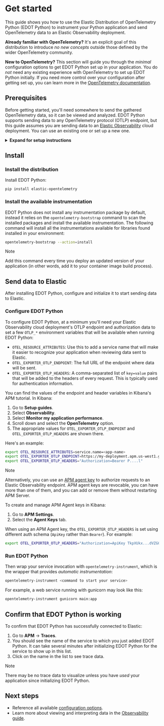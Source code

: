 <!--
Goal of this doc:
The user is able to successfully see data from their Python application
make it to the Elastic UI via EDOT Python
-->

# Get started

This guide shows you how to use the Elastic Distribution of OpenTelemetry Python (EDOT Python) to instrument your Python application and send OpenTelemetry data to an Elastic Observability deployment.

**Already familiar with OpenTelemetry?** It's an explicit goal of this distribution to introduce _no new concepts_ outside those defined by the wider OpenTelemetry community.

**New to OpenTelemetry?** This section will guide you through the _minimal_ configuration options to get EDOT Python set up in your application. You do _not_ need any existing experience with OpenTelemetry to set up EDOT Python initially. If you need more control over your configuration after getting set up, you can learn more in the [OpenTelemetry documentation](https://opentelemetry.io/docs/languages/python/).

<!-- ✅ What the user needs to know and/or do before they install EDOT Python -->
## Prerequisites

Before getting started, you'll need somewhere to send the gathered OpenTelemetry data, so it can be viewed and analyzed. EDOT Python supports sending data to any OpenTelemetry protocol (OTLP) endpoint, but this guide assumes you are sending data to an [Elastic Observability](https://www.elastic.co/observability) cloud deployment. You can use an existing one or set up a new one.

<details>
<summary><strong>Expand for setup instructions</strong></summary>

To create your first Elastic Observability deployment:

1. Sign up for a [free Elastic Cloud trial](https://cloud.elastic.co/registration) or sign into an existing account.
1. Go to <https://cloud.elastic.co/home>.
1. Click **Create deployment**.
1. When the deployment is ready, click **Open** to visit your Kibana home page (for example, `https://{DEPLOYMENT_NAME}.kb.{REGION}.cloud.es.io/app/home#/getting_started`).
</details>

<!-- ✅ How to install EDOT Python -->
## Install

### Install the distribution

Install EDOT Python:

```bash
pip install elastic-opentelemetry
```

### Install the available instrumentation

EDOT Python does not install any instrumentation package by default, instead it relies on the
`opentelemetry-bootstrap` command to scan the installed packages and install the available instrumentation.
The following command will install all the instrumentations available for libraries found installed
in your environment:

```bash
opentelemetry-bootstrap --action=install
```

> [!NOTE]
> Add this command every time you deploy an updated version of your application (in other words, add it to your container image build process).

<!-- ✅ Start-to-finish operation -->
## Send data to Elastic

After installing EDOT Python, configure and initialize it to start sending data to Elastic.

<!-- ✅ Provide _minimal_ configuration/setup -->
### Configure EDOT Python

To configure EDOT Python, at a minimum you'll need your Elastic Observability cloud deployment's OTLP endpoint and
authorization data to set a few `OTLP_*` environment variables that will be available when running EDOT Python:

* `OTEL_RESOURCE_ATTRIBUTES`: Use this to add a service name that will make it easier to recognize your application when reviewing data sent to Elastic.
* `OTEL_EXPORTER_OTLP_ENDPOINT`: The full URL of the endpoint where data will be sent.
* `OTEL_EXPORTER_OTLP_HEADERS`: A comma-separated list of `key=value` pairs that will
be added to the headers of every request. This is typically used for authentication information.

<!--
These are the instructions used in other distro docs, but in the README in this repo
it looks like you might be recommending using an API key rather than using the secret
token method used in the setup guides in Kibana.
-->
You can find the values of the endpoint and header variables in Kibana's APM tutorial. In Kibana:

1. Go to **Setup guides**.
1. Select **Observability**.
1. Select **Monitor my application performance**.
1. Scroll down and select the **OpenTelemetry** option.
1. The appropriate values for `OTEL_EXPORTER_OTLP_ENDPOINT` and `OTEL_EXPORTER_OTLP_HEADERS` are shown there.

Here's an example:

```sh
export OTEL_RESOURCE_ATTRIBUTES=service.name=<app-name>
export OTEL_EXPORTER_OTLP_ENDPOINT=https://my-deployment.apm.us-west1.gcp.cloud.es.io
export OTEL_EXPORTER_OTLP_HEADERS="Authorization=Bearer P....l"
```

> [!NOTE]
> Alternatively, you can use an [APM agent key](https://www.elastic.co/guide/en/observability/current/apm-api-key.html) to authorize requests to an Elastic Observability endpoint. APM agent keys are revocable, you can have more than one of them, and you can add or remove them without restarting APM Server.
>
> To create and manage APM Agent keys in Kibana:
>
> 1. Go to **APM Settings**.
> 1. Select the **Agent Keys** tab.
>
> When using an APM Agent key, the `OTEL_EXPORTER_OTLP_HEADERS` is set using different auth schema (`ApiKey` rather than `Bearer`). For example:
> ```sh
> export OTEL_EXPORTER_OTLP_HEADERS="Authorization=ApiKey TkpXUkx...dVZGQQ=="
> ```

<!-- ✅ Start sending data to Elastic -->
### Run EDOT Python

Then wrap your service invocation with `opentelemetry-instrument`, which is the wrapper that provides _automatic instrumentation_:

```bash
opentelemetry-instrument <command to start your service>
```

For example, a web service running with gunicorn may look like this:

```bash
opentelemetry-instrument gunicorn main:app
```

<!--  ✅ What success looks like -->
## Confirm that EDOT Python is working

To confirm that EDOT Python has successfully connected to Elastic:

1. Go to **APM** → **Traces**.
1. You should see the name of the service to which you just added EDOT Python. It can take several minutes after initializing EDOT Python for the service to show up in this list.
1. Click on the name in the list to see trace data.

> [!NOTE]
> There may be no trace data to visualize unless you have _used_ your application since initializing EDOT Python.

<!-- ✅ What they should do next -->
## Next steps

* Reference all available [configuration options](./configure.md).
* Learn more about viewing and interpreting data in the [Observability guide](https://www.elastic.co/guide/en/observability/current/apm.html).
